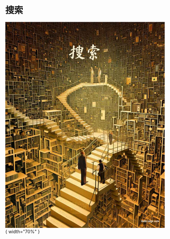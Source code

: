 # 搜索

<div class="center-table" markdown>

![搜索](../assets/covers/chapter_searching.jpg){ width="70%" }

</div>
